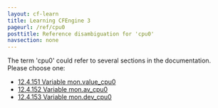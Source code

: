 ```yaml
---
layout: cf-learn
title: Learning CFEngine 3
pageurl: /ref/cpu0
posttitle: Reference disambiguation for 'cpu0'
navsection: none
---
```


The term 'cpu0' could refer to several sections in the documentation. Please choose one:

- [12.4.151 Variable mon.value_cpu0](https://cfengine.com/manuals/cf3-reference#Variable-mon.value_cpu0)
- [12.4.152 Variable mon.av_cpu0](https://cfengine.com/manuals/cf3-reference#Variable-mon.av_cpu0)
- [12.4.153 Variable mon.dev_cpu0](https://cfengine.com/manuals/cf3-reference#Variable-mon.dev_cpu0)
